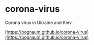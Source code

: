 # corona-virus
Corona virus in Ukraine and Kiev.


[https://bognaum.github.io/corona-virus](https://bognaum.github.io/corona-virus)
